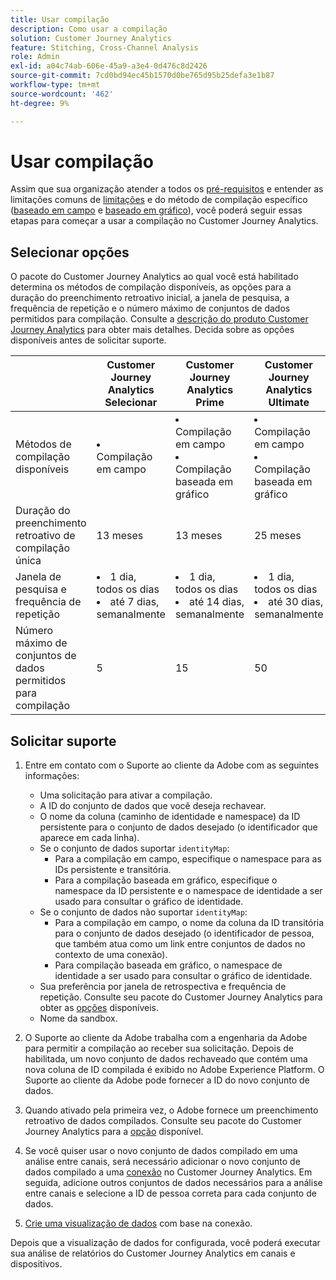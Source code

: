 ```yaml
---
title: Usar compilação
description: Como usar a compilação
solution: Customer Journey Analytics
feature: Stitching, Cross-Channel Analysis
role: Admin
exl-id: a04c74ab-606e-45a9-a3e4-0d476c8d2426
source-git-commit: 7cd0bd94ec45b1570d0be765d95b25defa3e1b87
workflow-type: tm+mt
source-wordcount: '462'
ht-degree: 9%

---
```


# Usar compilação

Assim que sua organização atender a todos os [pré-requisitos](#prerequisites) e entender as limitações comuns de [limitações](#limitations) e do método de compilação específico ([baseado em campo](#limitations-1) e [baseado em gráfico](#limitations-2)), você poderá seguir essas etapas para começar a usar a compilação no Customer Journey Analytics.

## Selecionar opções

O pacote do Customer Journey Analytics ao qual você está habilitado determina os métodos de compilação disponíveis, as opções para a duração do preenchimento retroativo inicial, a janela de pesquisa, a frequência de repetição e o número máximo de conjuntos de dados permitidos para compilação. Consulte a [descrição do produto Customer Journey Analytics](https://helpx.adobe.com/br/legal/product-descriptions/customer-journey-analytics.html) para obter mais detalhes. Decida sobre as opções disponíveis antes de solicitar suporte.

| | Customer Journey Analytics<br/>Selecionar | Customer Journey Analytics<br/>Prime | Customer Journey Analytics<br/>Ultimate |
|---|---|---|---|
| Métodos de compilação disponíveis | <li>Compilação em campo</li> | <li>Compilação em campo</li><li>Compilação baseada em gráfico</li> | <li>Compilação em campo</li><li>Compilação baseada em gráfico</li> |
| Duração do preenchimento retroativo de compilação única | 13 meses | 13 meses | 25 meses |
| Janela de pesquisa e frequência de repetição | <li>1 dia, todos os dias</li><li>até 7 dias, semanalmente</li> | <li>1 dia, todos os dias</li><li>até 14 dias, semanalmente</li> | <li>1 dia, todos os dias</li><li>até 30 dias, semanalmente</li> |
| Número máximo de conjuntos de dados permitidos para compilação | 5 | 15 | 50 |

## Solicitar suporte

1. Entre em contato com o Suporte ao cliente da Adobe com as seguintes informações:

   - Uma solicitação para ativar a compilação.
   - A ID do conjunto de dados que você deseja rechavear.
   - O nome da coluna (caminho de identidade e namespace) da ID persistente para o conjunto de dados desejado (o identificador que aparece em cada linha).
   - Se o conjunto de dados suportar `identityMap`:
      - Para a compilação em campo, especifique o namespace para as IDs persistente e transitória.
      - Para a compilação baseada em gráfico, especifique o namespace da ID persistente e o namespace de identidade a ser usado para consultar o gráfico de identidade.
   - Se o conjunto de dados não suportar `identityMap`:
      - Para a compilação em campo, o nome da coluna da ID transitória para o conjunto de dados desejado (o identificador de pessoa, que também atua como um link entre conjuntos de dados no contexto de uma conexão).
      - Para compilação baseada em gráfico, o namespace de identidade a ser usado para consultar o gráfico de identidade.
   - Sua preferência por janela de retrospectiva e frequência de repetição. Consulte seu pacote do Customer Journey Analytics para obter as [opções](#options) disponíveis.
   - Nome da sandbox.


2. O Suporte ao cliente da Adobe trabalha com a engenharia da Adobe para permitir a compilação ao receber sua solicitação. Depois de habilitada, um novo conjunto de dados rechaveado que contém uma nova coluna de ID compilada é exibido no Adobe Experience Platform. O Suporte ao cliente da Adobe pode fornecer a ID do novo conjunto de dados.

3. Quando ativado pela primeira vez, o Adobe fornece um preenchimento retroativo de dados compilados. Consulte seu pacote do Customer Journey Analytics para a [opção](#options) disponível.

4. Se você quiser usar o novo conjunto de dados compilado em uma análise entre canais, será necessário adicionar o novo conjunto de dados compilado a uma [conexão](../connections/overview.md) no Customer Journey Analytics. Em seguida, adicione outros conjuntos de dados necessários para a análise entre canais e selecione a ID de pessoa correta para cada conjunto de dados.

5. [Crie uma visualização de dados](/help/data-views/create-dataview.md) com base na conexão.

<!-- To do: Paragraph on backfill once product and marketing determine the best way forward. -->

Depois que a visualização de dados for configurada, você poderá executar sua análise de relatórios do Customer Journey Analytics em canais e dispositivos.

<!-- Uncomment once stitching UI is available (for limited testing)..

### Do It Yourself

|Positive|[!BADGE New Feature]{type=Positive before-title="false"}|

{{release-limited-testing-section}}

Alternatively, you can set up and use stitching through the Customer Journey Analytics user interface:

1. Go to the [Create and manage stitched datasets](stitching-ui.md) and follow steps to rekey your dataset.

2. [Create a connection](/help/connections/create-connection.md) in Customer Journey Analytics using the newly generated dataset and any other datasets that you want to include. Choose the correct person ID for each dataset.

3. [Create a connection](/help/connections/create-connection.md) in Customer Journey Analytics using the newly generated dataset and any other datasets that you want to include. Choose the correct person ID for each dataset.
   
4. [Create a data view](/help/data-views/create-dataview.md) based on the connection.

Once the data view is set up, the cross-channel analysis in Customer Journey Analytics is just like any other analysis in Customer Journey Analytics, except now the data operates across channels and devices.

-->
